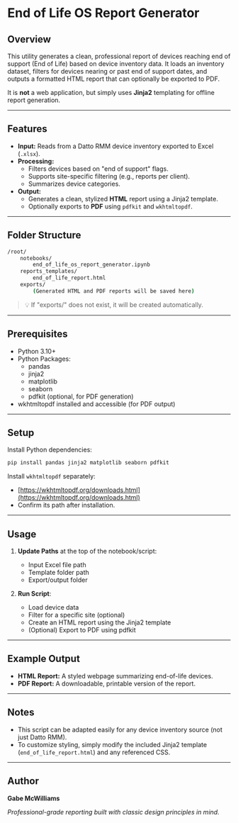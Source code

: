 # End of Life OS Report Generator

## Overview

This utility generates a clean, professional report of devices reaching end of support (End of Life) based on device inventory data. It loads an inventory dataset, filters for devices nearing or past end of support dates, and outputs a formatted HTML report that can optionally be exported to PDF.

It is **not** a web application, but simply uses **Jinja2** templating for offline report generation.

---

## Features

- **Input:** Reads from a Datto RMM device inventory exported to Excel (`.xlsx`).
- **Processing:**
  - Filters devices based on "end of support" flags.
  - Supports site-specific filtering (e.g., reports per client).
  - Summarizes device categories.
- **Output:**
  - Generates a clean, stylized **HTML** report using a Jinja2 template.
  - Optionally exports to **PDF** using `pdfkit` and `wkhtmltopdf`.


---

## Folder Structure

```bash
/root/
    notebooks/
        end_of_life_os_report_generator.ipynb
    reports_templates/
        end_of_life_report.html
    exports/
        (Generated HTML and PDF reports will be saved here)
```

> 💡 If "exports/" does not exist, it will be created automatically.


---

## Prerequisites

- Python 3.10+
- Python Packages:
  - pandas
  - jinja2
  - matplotlib
  - seaborn
  - pdfkit (optional, for PDF generation)
- wkhtmltopdf installed and accessible (for PDF output)


---

## Setup

Install Python dependencies:

```bash
pip install pandas jinja2 matplotlib seaborn pdfkit
```

Install `wkhtmltopdf` separately:
- [https://wkhtmltopdf.org/downloads.html](https://wkhtmltopdf.org/downloads.html)
- Confirm its path after installation.


---

## Usage

1. **Update Paths** at the top of the notebook/script:
   - Input Excel file path
   - Template folder path
   - Export/output folder

2. **Run Script**:
   - Load device data
   - Filter for a specific site (optional)
   - Create an HTML report using the Jinja2 template
   - (Optional) Export to PDF using pdfkit


---

## Example Output

- **HTML Report:** A styled webpage summarizing end-of-life devices.
- **PDF Report:** A downloadable, printable version of the report.

---

## Notes

- This script can be adapted easily for any device inventory source (not just Datto RMM).
- To customize styling, simply modify the included Jinja2 template (`end_of_life_report.html`) and any referenced CSS.


---

## Author

**Gabe McWilliams**

_Professional-grade reporting built with classic design principles in mind._

